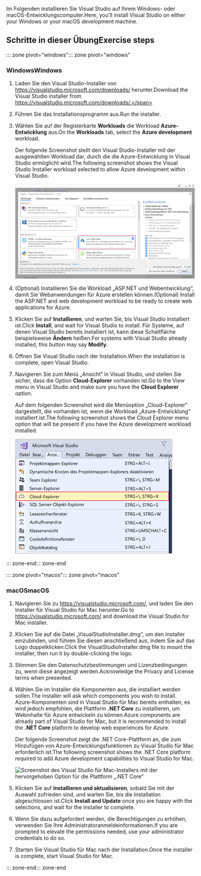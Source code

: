 <span data-ttu-id="48bcf-101">Im Folgenden installieren Sie Visual Studio auf Ihrem Windows- oder macOS-Entwicklungscomputer.</span><span class="sxs-lookup"><span data-stu-id="48bcf-101">Here, you'll install Visual Studio on either your Windows or your macOS development machine.</span></span>

## <a name="exercise-steps"></a><span data-ttu-id="48bcf-102">Schritte in dieser Übung</span><span class="sxs-lookup"><span data-stu-id="48bcf-102">Exercise steps</span></span>

<span data-ttu-id="48bcf-103">::: zone pivot="windows"</span><span class="sxs-lookup"><span data-stu-id="48bcf-103">::: zone pivot="windows"</span></span>

### <a name="windows"></a><span data-ttu-id="48bcf-104">Windows</span><span class="sxs-lookup"><span data-stu-id="48bcf-104">Windows</span></span>

1. <span data-ttu-id="48bcf-105">Laden Sie den Visual Studio-Installer von https://visualstudio.microsoft.com/downloads/ herunter.</span><span class="sxs-lookup"><span data-stu-id="48bcf-105">Download the Visual Studio installer from https://visualstudio.microsoft.com/downloads/.</span></span>

1. <span data-ttu-id="48bcf-106">Führen Sie das Installationsprogramm aus.</span><span class="sxs-lookup"><span data-stu-id="48bcf-106">Run the installer.</span></span>

1. <span data-ttu-id="48bcf-107">Wählen Sie auf der Registerkarte **Workloads** die Workload **Azure-Entwicklung** aus.</span><span class="sxs-lookup"><span data-stu-id="48bcf-107">On the **Workloads** tab, select the **Azure development** workload.</span></span>

    <span data-ttu-id="48bcf-108">Der folgende Screenshot stellt den Visual Studio-Installer mit der ausgewählten Workload dar, durch die die Azure-Entwicklung in Visual Studio ermöglicht wird.</span><span class="sxs-lookup"><span data-stu-id="48bcf-108">The following screenshot shows the Visual Studio Installer workload selected to allow Azure development within Visual Studio.</span></span>

    ![Screenshot des Visual Studio-Installers mit der hervorgehobenen Workload „Azure-Entwicklung“](../media/5-select-azure-workload.png)

1. <span data-ttu-id="48bcf-110">(Optional) Installieren Sie die Workload „ASP.NET und Webentwicklung“, damit Sie Webanwendungen für Azure erstellen können.</span><span class="sxs-lookup"><span data-stu-id="48bcf-110">(Optional) Install the ASP.NET and web development workload to be ready to create web applications for Azure.</span></span>

1. <span data-ttu-id="48bcf-111">Klicken Sie auf **Installieren**, und warten Sie, bis Visual Studio installiert ist.</span><span class="sxs-lookup"><span data-stu-id="48bcf-111">Click **Install**, and wait for Visual Studio to install.</span></span> <span data-ttu-id="48bcf-112">Für Systeme, auf denen Visual Studio bereits installiert ist, kann diese Schaltfläche beispielsweise **Ändern** heißen.</span><span class="sxs-lookup"><span data-stu-id="48bcf-112">For systems with Visual Studio already installed, this button may say **Modify**.</span></span>

1. <span data-ttu-id="48bcf-113">Öffnen Sie Visual Studio nach der Installation.</span><span class="sxs-lookup"><span data-stu-id="48bcf-113">When the installation is complete, open Visual Studio.</span></span>

1. <span data-ttu-id="48bcf-114">Navigieren Sie zum Menü „Ansicht“ in Visual Studio, und stellen Sie sicher, dass die Option **Cloud-Explorer** vorhanden ist.</span><span class="sxs-lookup"><span data-stu-id="48bcf-114">Go to the View menu in Visual Studio and make sure you have the **Cloud Explorer** option.</span></span>

    <span data-ttu-id="48bcf-115">Auf dem folgenden Screenshot wird die Menüoption „Cloud-Explorer“ dargestellt, die vorhanden ist, wenn die Workload „Azure-Entwicklung“ installiert ist.</span><span class="sxs-lookup"><span data-stu-id="48bcf-115">The following screenshot shows the Cloud Explorer menu option that will be present if you have the Azure development workload installed.</span></span>

    ![Screenshot des Visual Studio-Menüs „Ansicht“ mit der hervorgehobenen Menüoption „Cloud-Explorer“](../media/5-verify-cloud-explorer.png)

<span data-ttu-id="48bcf-117">::: zone-end</span><span class="sxs-lookup"><span data-stu-id="48bcf-117">::: zone-end</span></span>

<span data-ttu-id="48bcf-118">::: zone pivot="macos"</span><span class="sxs-lookup"><span data-stu-id="48bcf-118">::: zone pivot="macos"</span></span>

### <a name="macos"></a><span data-ttu-id="48bcf-119">macOS</span><span class="sxs-lookup"><span data-stu-id="48bcf-119">macOS</span></span>

1. <span data-ttu-id="48bcf-120">Navigieren Sie zu https://visualstudio.microsoft.com/, und laden Sie den Installer für Visual Studio für Mac herunter.</span><span class="sxs-lookup"><span data-stu-id="48bcf-120">Go to https://visualstudio.microsoft.com/ and download the Visual Studio for Mac installer.</span></span>

1. <span data-ttu-id="48bcf-121">Klicken Sie auf die Datei „VisualStudioInstaller.dmg“, um den Installer einzubinden, und führen Sie diesen anschließend aus, indem Sie auf das Logo doppelklicken.</span><span class="sxs-lookup"><span data-stu-id="48bcf-121">Click the VisualStudioInstaller.dmg file to mount the installer, then run it by double-clicking the logo.</span></span>

1. <span data-ttu-id="48bcf-122">Stimmen Sie den Datenschutzbestimmungen und Lizenzbedingungen zu, wenn diese angezeigt werden.</span><span class="sxs-lookup"><span data-stu-id="48bcf-122">Acknowledge the Privacy and License terms when presented.</span></span>

1. <span data-ttu-id="48bcf-123">Wählen Sie im Installer die Komponenten aus, die installiert werden sollen.</span><span class="sxs-lookup"><span data-stu-id="48bcf-123">The installer will ask which components you wish to install.</span></span> <span data-ttu-id="48bcf-124">Azure-Komponenten sind in Visual Studio für Mac bereits enthalten, es wird jedoch empfohlen, die Plattform **.NET Core** zu installieren, um Webinhalte für Azure entwickeln zu können.</span><span class="sxs-lookup"><span data-stu-id="48bcf-124">Azure components are already part of Visual Studio for Mac, but it is recommended to install the **.NET Core** platform to develop web experiences for Azure.</span></span>

    <span data-ttu-id="48bcf-125">Der folgende Screenshot zeigt die .NET Core-Plattform an, die zum Hinzufügen von Azure-Entwicklungsfunktionen zu Visual Studio für Mac erforderlich ist.</span><span class="sxs-lookup"><span data-stu-id="48bcf-125">The following screenshot shows the .NET Core platform required to add Azure development capabilities to Visual Studio for Mac.</span></span>

    ![Screenshot des Visual Studio für Mac-Installers mit der hervorgehoben Option für die Plattform „.NET Core“](../media/5-vsmac-install-net-core.png)

1. <span data-ttu-id="48bcf-127">Klicken Sie auf **Installieren und aktualisieren**, sobald Sie mit der Auswahl zufrieden sind, und warten Sie, bis die Installation abgeschlossen ist.</span><span class="sxs-lookup"><span data-stu-id="48bcf-127">Click **Install and Update** once you are happy with the selections, and wait for the installer to complete.</span></span>

1. <span data-ttu-id="48bcf-128">Wenn Sie dazu aufgefordert werden, die Berechtigungen zu erhöhen, verwenden Sie Ihre Administratoranmeldeinformationen.</span><span class="sxs-lookup"><span data-stu-id="48bcf-128">If you are prompted to elevate the permissions needed, use your administrator credentials to do so.</span></span>

1. <span data-ttu-id="48bcf-129">Starten Sie Visual Studio für Mac nach der Installation.</span><span class="sxs-lookup"><span data-stu-id="48bcf-129">Once the installer is complete, start Visual Studio for Mac.</span></span>

<span data-ttu-id="48bcf-130">::: zone-end</span><span class="sxs-lookup"><span data-stu-id="48bcf-130">::: zone-end</span></span>